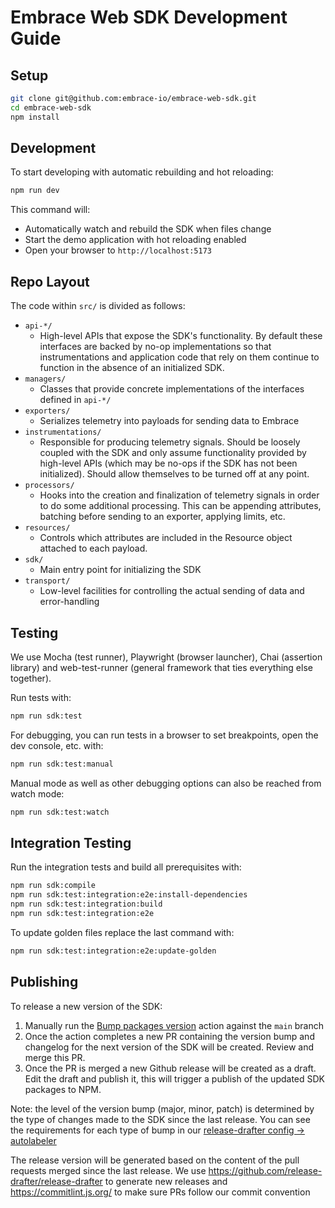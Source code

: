 # Embrace Web SDK Development Guide

## Setup

```sh
git clone git@github.com:embrace-io/embrace-web-sdk.git
cd embrace-web-sdk
npm install
```

## Development

To start developing with automatic rebuilding and hot reloading:

```sh
npm run dev
```

This command will:

- Automatically watch and rebuild the SDK when files change
- Start the demo application with hot reloading enabled
- Open your browser to `http://localhost:5173`

## Repo Layout

The code within `src/` is divided as follows:

- `api-*/`
  - High-level APIs that expose the SDK's functionality. By default these
    interfaces are backed by no-op implementations so that instrumentations and
    application code that rely on them continue to function in the absence of an
    initialized SDK.
- `managers/`
  - Classes that provide concrete implementations of the interfaces defined in
    `api-*/`
- `exporters/`
  - Serializes telemetry into payloads for sending data to Embrace
- `instrumentations/`
  - Responsible for producing telemetry signals. Should be loosely coupled with
    the SDK and only assume functionality provided by high-level APIs (which may
    be no-ops if the SDK has not been initialized). Should allow themselves to
    be turned off at any point.
- `processors/`
  - Hooks into the creation and finalization of telemetry signals in order to do
    some additional processing. This can be appending attributes, batching
    before sending to an exporter, applying limits, etc.
- `resources/`
  - Controls which attributes are included in the Resource object attached to
    each payload.
- `sdk/`
  - Main entry point for initializing the SDK
- `transport/`
  - Low-level facilities for controlling the actual sending of data and
    error-handling

## Testing

We use Mocha (test runner), Playwright (browser launcher), Chai (assertion
library) and web-test-runner (general framework that ties everything else
together).

Run tests with:

```sh
npm run sdk:test
```

For debugging, you can run tests in a browser to set breakpoints, open the dev
console, etc. with:

```sh
npm run sdk:test:manual
```

Manual mode as well as other debugging options can also be reached from watch
mode:

```sh
npm run sdk:test:watch
```

## Integration Testing

Run the integration tests and build all prerequisites with:

```bash
npm run sdk:compile
npm run sdk:test:integration:e2e:install-dependencies
npm run sdk:test:integration:build
npm run sdk:test:integration:e2e
```

To update golden files replace the last command with:

```bash
npm run sdk:test:integration:e2e:update-golden
```

## Publishing

To release a new version of the SDK:

1. Manually run the
   [Bump packages version](https://github.com/embrace-io/embrace-web-sdk/actions/workflows/release.yaml)
   action against the `main` branch
2. Once the action completes a new PR containing the version bump and changelog
   for the next version of the SDK will be created. Review and merge this PR.
3. Once the PR is merged a new Github release will be created as a draft. Edit
   the draft and publish it, this will trigger a publish of the updated SDK
   packages to NPM.

Note: the level of the version bump (major, minor, patch) is determined by the
type of changes made to the SDK since the last release. You can see the
requirements for each type of bump in our
[release-drafter config -> autolabeler](./.github/release-drafter.yml)

The release version will be generated based on the content of the pull requests
merged since the last release. We use
https://github.com/release-drafter/release-drafter to generate new releases and
https://commitlint.js.org/ to make sure PRs follow our commit convention

